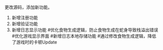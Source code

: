 更改源码，添加新功能。
1. 新增注册功能
2. 新增验证功能
3. 新增日志显示功能
#优化食物生成逻辑，防止食物生成在蛇身导致栈溢出错误
#优化游戏显示界面
#新增日志本地存储功能
#通过修改食物生成逻辑，降低了游戏时的卡顿Update
